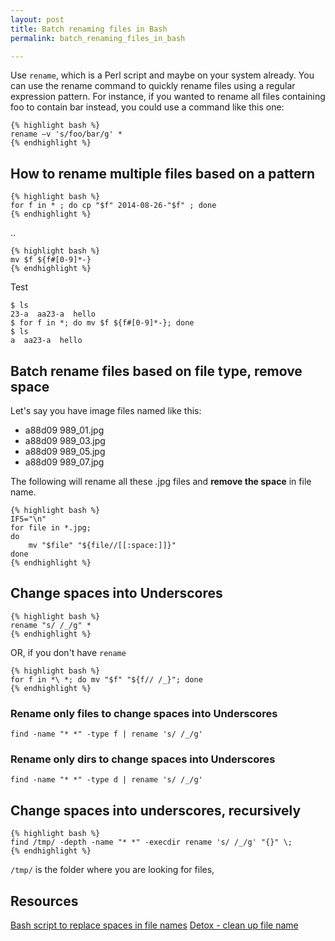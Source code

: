 ```yaml
---
layout: post
title: Batch renaming files in Bash
permalink: batch_renaming_files_in_bash

---
```

    
Use `rename`, which is a Perl script and maybe on your system already. You can use the rename command to quickly rename files using a regular expression pattern. For instance, if you wanted to rename all files containing foo to contain bar instead, you could use a command like this one:

    {% highlight bash %}
    rename –v 's/foo/bar/g' *    
    {% endhighlight %}

## How to rename multiple files based on a pattern
[<i class="fa fa-link"></i>](#1)

    {% highlight bash %}
    for f in * ; do cp "$f" 2014-08-26-"$f" ; done    
    {% endhighlight %}


..

    {% highlight bash %}
    mv $f ${f#[0-9]*-}
    {% endhighlight %}
Test

    $ ls
    23-a  aa23-a  hello
    $ for f in *; do mv $f ${f#[0-9]*-}; done
    $ ls
    a  aa23-a  hello

## Batch rename files based on file type, remove space

Let's say you have image files named like this:

- a88d09 989_01.jpg
- a88d09 989_03.jpg
- a88d09 989_05.jpg
- a88d09 989_07.jpg

The following will rename all these .jpg files and **remove the space** in file name. 

    {% highlight bash %}
    IFS="\n"
    for file in *.jpg;
    do
        mv "$file" "${file//[[:space:]]}"
    done    
    {% endhighlight %}


## Change spaces into Underscores

    {% highlight bash %}
    rename "s/ /_/g" *    
    {% endhighlight %}

OR, if you don't have `rename`

    {% highlight bash %}
    for f in *\ *; do mv "$f" "${f// /_}"; done
    {% endhighlight %}

### Rename only files to change spaces into Underscores
    
    find -name "* *" -type f | rename 's/ /_/g'

### Rename only dirs to change spaces into Underscores

    find -name "* *" -type d | rename 's/ /_/g'

## Change spaces into underscores, recursively

    {% highlight bash %}
    find /tmp/ -depth -name "* *" -execdir rename 's/ /_/g' "{}" \;
    {% endhighlight %}

`/tmp/` is the folder where you are looking for files, 

Resources
---

[1]: http://stackoverflow.com/questions/15380205/rename-multiple-files-in-bash
[Bash script to replace spaces in file names](http://stackoverflow.com/questions/2709458/bash-script-to-replace-spaces-in-file-names)
[Detox - clean up file name](http://detox.sourceforge.net)
